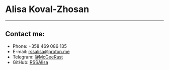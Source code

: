 # Alisa Koval-Zhosan #  
---
## Contact me: ##

+ Phone: +358 469 086 135
+ E-mail: rssalisa@proton.me
+ Telegram: [@McGeeRast](https://t.me/McGeeRast)
+ GitHub: [RSSAlisa](https://github.com/RSSAlisa)
